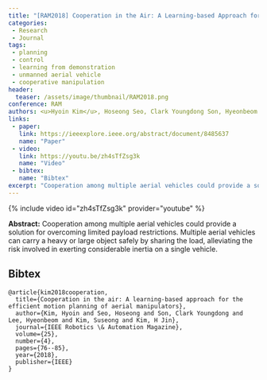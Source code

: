 ```yaml
---
title: "[RAM2018] Cooperation in the Air: A Learning-based Approach for the Efficient Motion Planning of Aerial Manipulators"
categories:
 - Research
 - Journal
tags:
 - planning
 - control
 - learning from demonstration
 - unmanned aerial vehicle
 - cooperative manipulation
header:
  teaser: /assets/image/thumbnail/RAM2018.png
conference: RAM
authors: <u>Hyoin Kim</u>, Hoseong Seo, Clark Youngdong Son, Hyeonbeom Lee, Suseong Kim, H Jin Kim
links: 
 - paper: 
   link: https://ieeexplore.ieee.org/abstract/document/8485637
   name: "Paper"
 - video:
   link: https://youtu.be/zh4sTfZsg3k
   name: "Video"
 - bibtex: 
   name: "Bibtex"
excerpt: "Cooperation among multiple aerial vehicles could provide a solution for overcoming limited payload restrictions. Multiple aerial vehicles can carry a heavy or large object safely by sharing the load, alleviating the risk involved in exerting considerable inertia on a single vehicle."
---
```


{% include video id="zh4sTfZsg3k" provider="youtube" %}

**Abstract:** Cooperation among multiple aerial vehicles could provide a solution for overcoming limited payload restrictions. Multiple aerial vehicles can carry a heavy or large object safely by sharing the load, alleviating the risk involved in exerting considerable inertia on a single vehicle.

## Bibtex <a id="bibtex"></a>
```
@article{kim2018cooperation,
  title={Cooperation in the air: A learning-based approach for the efficient motion planning of aerial manipulators},
  author={Kim, Hyoin and Seo, Hoseong and Son, Clark Youngdong and Lee, Hyeonbeom and Kim, Suseong and Kim, H Jin},
  journal={IEEE Robotics \& Automation Magazine},
  volume={25},
  number={4},
  pages={76--85},
  year={2018},
  publisher={IEEE}
}
```
